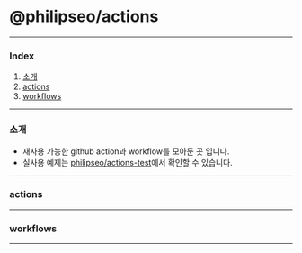 # @philipseo/actions

---

### Index

1. [소개](#소개)
2. [actions](#actions)
3. [workflows](#workflows)

---

### 소개

- 재사용 가능한 github action과 workflow를 모아둔 곳 입니다.
- 실사용 예제는 [philipseo/actions-test](https://github.com/philipseo/actions-test)에서 확인할 수 있습니다.

---

### actions

---

### workflows

---
